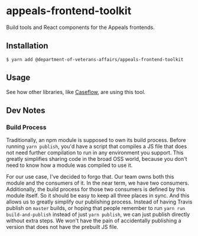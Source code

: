 # appeals-frontend-toolkit
Build tools and React components for the Appeals frontends.

## Installation

```
$ yarn add @department-of-veterans-affairs/appeals-frontend-toolkit
```

## Usage

See how other libraries, like [Caseflow](https://github.com/department-of-veterans-affairs/caseflow/), are using this tool.

## Dev Notes
### Build Process
Traditionally, an npm module is supposed to own its build process. Before running `yarn publish`, you'd have a script that compiles a JS file that does not need further compilation to run in any environment you support. This greatly simplifies sharing code in the broad OSS world, because you don't need to know how a module was compiled to use it.

For our use case, I've decided to forgo that. Our team owns both this module and the consumers of it. In the near term, we have two consumers. Additionally, the build process for those two consumers is defined by this module itself. So it should be easy to keep all three places in sync. And this allows us to greatly simplify our publishing process. Instead of having Travis publish on `master` builds, or hoping that people remember to run `yarn run build-and-publish` instead of just `yarn publish`, we can just publish directly without extra steps. We won't have the pain of accidentally publishing a version that does not have the prebuilt JS file.
